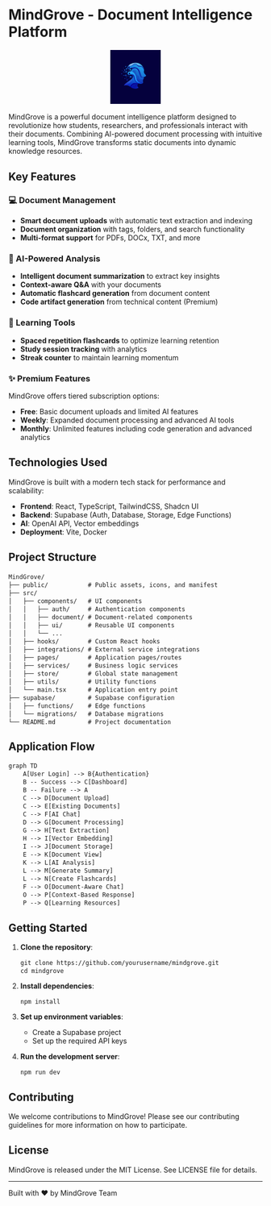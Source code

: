 
# MindGrove - Document Intelligence Platform

<p align="center">
  <img src="/public/mindgrove.png" alt="MindGrove Logo" width="100" />
</p>

MindGrove is a powerful document intelligence platform designed to revolutionize how students, researchers, and professionals interact with their documents. Combining AI-powered document processing with intuitive learning tools, MindGrove transforms static documents into dynamic knowledge resources.

## Key Features

### 💻 Document Management
- **Smart document uploads** with automatic text extraction and indexing
- **Document organization** with tags, folders, and search functionality
- **Multi-format support** for PDFs, DOCx, TXT, and more

### 🤖 AI-Powered Analysis
- **Intelligent document summarization** to extract key insights
- **Context-aware Q&A** with your documents
- **Automatic flashcard generation** from document content
- **Code artifact generation** from technical content (Premium)

### 📱 Learning Tools
- **Spaced repetition flashcards** to optimize learning retention
- **Study session tracking** with analytics
- **Streak counter** to maintain learning momentum

### ✨ Premium Features
MindGrove offers tiered subscription options:
- **Free**: Basic document uploads and limited AI features
- **Weekly**: Expanded document processing and advanced AI tools
- **Monthly**: Unlimited features including code generation and advanced analytics

## Technologies Used

MindGrove is built with a modern tech stack for performance and scalability:

- **Frontend**: React, TypeScript, TailwindCSS, Shadcn UI
- **Backend**: Supabase (Auth, Database, Storage, Edge Functions)
- **AI**: OpenAI API, Vector embeddings
- **Deployment**: Vite, Docker

## Project Structure

```
MindGrove/
├── public/           # Public assets, icons, and manifest
├── src/              
│   ├── components/   # UI components
│   │   ├── auth/     # Authentication components
│   │   ├── document/ # Document-related components
│   │   ├── ui/       # Reusable UI components
│   │   └── ...
│   ├── hooks/        # Custom React hooks
│   ├── integrations/ # External service integrations
│   ├── pages/        # Application pages/routes
│   ├── services/     # Business logic services
│   ├── store/        # Global state management
│   ├── utils/        # Utility functions
│   └── main.tsx      # Application entry point
├── supabase/         # Supabase configuration
│   ├── functions/    # Edge functions
│   └── migrations/   # Database migrations
└── README.md         # Project documentation
```

## Application Flow

```mermaid
graph TD
    A[User Login] --> B{Authentication}
    B -- Success --> C[Dashboard]
    B -- Failure --> A
    C --> D[Document Upload]
    C --> E[Existing Documents]
    C --> F[AI Chat]
    D --> G[Document Processing]
    G --> H[Text Extraction]
    H --> I[Vector Embedding]
    I --> J[Document Storage]
    E --> K[Document View]
    K --> L[AI Analysis]
    L --> M[Generate Summary]
    L --> N[Create Flashcards]
    F --> O[Document-Aware Chat]
    O --> P[Context-Based Response]
    P --> Q[Learning Resources]
```

## Getting Started

1. **Clone the repository**:
   ```
   git clone https://github.com/yourusername/mindgrove.git
   cd mindgrove
   ```

2. **Install dependencies**:
   ```
   npm install
   ```

3. **Set up environment variables**:
   - Create a Supabase project
   - Set up the required API keys

4. **Run the development server**:
   ```
   npm run dev
   ```

## Contributing

We welcome contributions to MindGrove! Please see our contributing guidelines for more information on how to participate.

## License

MindGrove is released under the MIT License. See LICENSE file for details.

---

Built with ❤️ by MindGrove Team
